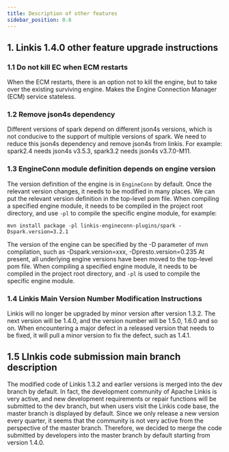 ```yaml
---
title: Description of other features
sidebar_position: 0.6
---
```


## 1. Linkis 1.4.0 other feature upgrade instructions

### 1.1 Do not kill EC when ECM restarts
When the ECM restarts, there is an option not to kill the engine, but to take over the existing surviving engine. Makes the Engine Connection Manager (ECM) service stateless.

### 1.2 Remove json4s dependency
Different versions of spark depend on different json4s versions, which is not conducive to the support of multiple versions of spark. We need to reduce this json4s dependency and remove json4s from linkis.
For example: spark2.4 needs json4s v3.5.3, spark3.2 needs json4s v3.7.0-M11.

### 1.3 EngineConn module definition depends on engine version
The version definition of the engine is in `EngineConn` by default. Once the relevant version changes, it needs to be modified in many places. We can put the relevant version definition in the top-level pom file. When compiling a specified engine module, it needs to be compiled in the project root directory, and use `-pl` to compile the specific engine module, for example:
```
mvn install package -pl linkis-engineconn-plugins/spark -Dspark.version=3.2.1
```
The version of the engine can be specified by the -D parameter of mvn compilation, such as -Dspark.version=xxx, -Dpresto.version=0.235
At present, all underlying engine versions have been moved to the top-level pom file. When compiling a specified engine module, it needs to be compiled in the project root directory, and `-pl` is used to compile the specific engine module.

### 1.4 Linkis Main Version Number Modification Instructions

Linkis will no longer be upgraded by minor version after version 1.3.2. The next version will be 1.4.0, and the version number will be 1.5.0, 1.6.0 and so on. When encountering a major defect in a released version that needs to be fixed, it will pull a minor version to fix the defect, such as 1.4.1.


## 1.5 LInkis code submission main branch description

The modified code of Linkis 1.3.2 and earlier versions is merged into the dev branch by default. In fact, the development community of Apache Linkis is very active, and new development requirements or repair functions will be submitted to the dev branch, but when users visit the Linkis code base, the master branch is displayed by default. Since we only release a new version every quarter, it seems that the community is not very active from the perspective of the master branch. Therefore, we decided to merge the code submitted by developers into the master branch by default starting from version 1.4.0.
